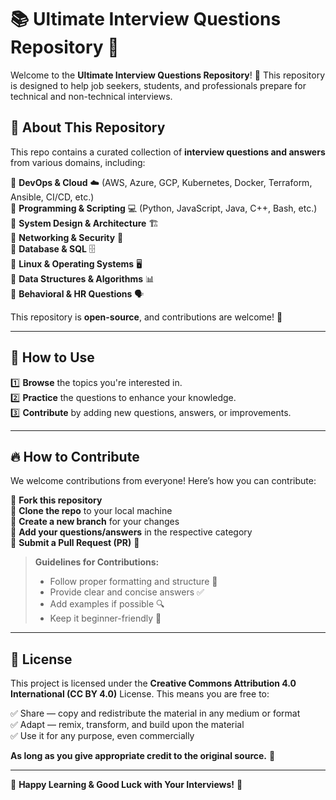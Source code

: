 # 📚 Ultimate Interview Questions Repository 🚀

Welcome to the **Ultimate Interview Questions Repository**! 🎯 This repository is designed to help job seekers, students, and professionals prepare for technical and non-technical interviews. 

## 📌 About This Repository
This repo contains a curated collection of **interview questions and answers** from various domains, including:

🔹 **DevOps & Cloud** ☁️ (AWS, Azure, GCP, Kubernetes, Docker, Terraform, Ansible, CI/CD, etc.)  
🔹 **Programming & Scripting** 💻 (Python, JavaScript, Java, C++, Bash, etc.)  
🔹 **System Design & Architecture** 🏗️  
🔹 **Networking & Security** 🔐  
🔹 **Database & SQL** 🗄️  
🔹 **Linux & Operating Systems** 🖥️  
🔹 **Data Structures & Algorithms** 📊  
🔹 **Behavioral & HR Questions** 🗣️  

This repository is **open-source**, and contributions are welcome! 🎉

---

## 🚀 How to Use
1️⃣ **Browse** the topics you're interested in.  
2️⃣ **Practice** the questions to enhance your knowledge.  
3️⃣ **Contribute** by adding new questions, answers, or improvements.  

---

## 🔥 How to Contribute
We welcome contributions from everyone! Here’s how you can contribute:

📌 **Fork this repository**  
📌 **Clone the repo** to your local machine  
📌 **Create a new branch** for your changes  
📌 **Add your questions/answers** in the respective category  
📌 **Submit a Pull Request (PR)** 🚀  

> **Guidelines for Contributions:**  
> - Follow proper formatting and structure 📑  
> - Provide clear and concise answers ✅  
> - Add examples if possible 🔍  
> - Keep it beginner-friendly 🤝  

---

## 📜 License
This project is licensed under the **Creative Commons Attribution 4.0 International (CC BY 4.0)** License. This means you are free to:

✅ Share — copy and redistribute the material in any medium or format  
✅ Adapt — remix, transform, and build upon the material  
✅ Use it for any purpose, even commercially  

**As long as you give appropriate credit to the original source.** 🎯

---

🎉 **Happy Learning & Good Luck with Your Interviews!** 🚀
